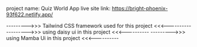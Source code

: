 project name:   Quiz World App
live site link:  https://bright-phoenix-93f622.netlify.app/


--------->>>   Tailwind CSS framework used for this project    <<<----------
--------->>>   using daisy ui in this project <<<----------
--------->>>   using Mamba Ui in this project <<<----------